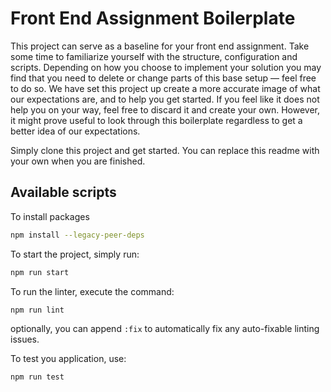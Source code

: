 # Front End Assignment Boilerplate

This project can serve as a baseline for your front end assignment. Take some
time to familiarize yourself with the structure, configuration and scripts.
Depending on how you choose to implement your solution you may find that you
need to delete or change parts of this base setup — feel free to do so. We have
set this project up create a more accurate image of what our expectations are,
and to help you get started. If you feel like it does not help you on your way,
feel free to discard it and create your own. However, it might prove useful to
look through this boilerplate regardless to get a better idea of our
expectations.

Simply clone this project and get started. You can replace this readme with your
own when you are finished.

## Available scripts

To install packages

```bash
npm install --legacy-peer-deps
```

To start the project, simply run:

```bash
npm run start
```

To run the linter, execute the command:

```bash
npm run lint
```

optionally, you can append `:fix` to automatically fix any auto-fixable linting
issues.

To test you application, use:

```bash
npm run test
```
